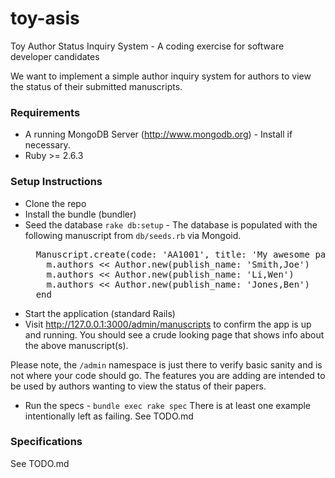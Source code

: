 toy-asis
========

Toy Author Status Inquiry System - A coding exercise for software developer candidates

We want to implement a simple author inquiry system for authors to view the status of their submitted manuscripts.

### Requirements

* A running MongoDB Server (http://www.mongodb.org) - Install if necessary.
* Ruby >= 2.6.3

### Setup Instructions

* Clone the repo
* Install the bundle (bundler)
* Seed the database ```rake db:setup``` - The database is populated with the following manuscript from ```db/seeds.rb``` via Mongoid.
  <pre>
    Manuscript.create(code: 'AA1001', title: 'My awesome paper', status: 'WITH_AUTHOR', :status_date => Date.parse('01Jan2014')) do |m|
      m.authors << Author.new(publish_name: 'Smith,Joe')
      m.authors << Author.new(publish_name: 'Li,Wen')
      m.authors << Author.new(publish_name: 'Jones,Ben')
    end
  </pre>
* Start the application (standard Rails)
* Visit http://127.0.0.1:3000/admin/manuscripts to confirm the app is up and running.
  You should see a crude looking page that shows info about the above manuscript(s).
  
Please note, the ```/admin``` namespace is just there to verify basic sanity and is not where your code should go. The features you are adding are intended to be used by authors wanting to view the status of their papers.
* Run the specs - ```bundle exec rake spec``` There is at least one example intentionally left as failing. See TODO.md

### Specifications

See TODO.md
